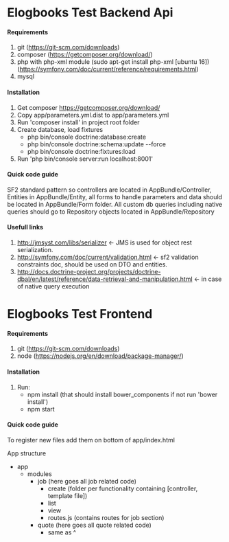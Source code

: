 # Elogbooks Test Backend Api

#### Requirements
1. git (https://git-scm.com/downloads)
2. composer (https://getcomposer.org/download/)
3. php with php-xml module (sudo apt-get install php-xml [ubuntu 16]) (https://symfony.com/doc/current/reference/requirements.html)
4. mysql

#### Installation
1. Get composer https://getcomposer.org/download/
2. Copy app/parameters.yml.dist to app/parameters.yml
3. Run 'composer install' in project root folder
3. Create database, load fixtures
    - php bin/console doctrine:database:create
    - php bin/console doctrine:schema:update --force
    - php bin/console doctrine:fixtures:load
4. Run 'php bin/console server:run localhost:8001'

#### Quick code guide
SF2 standard pattern so controllers are located in AppBundle/Controller, Entities in AppBundle/Entity, all forms to handle parameters and data should be located in
AppBundle/Form folder. All custom db queries including native queries should go to Repository objects located in AppBundle/Repository

#### Usefull links
1. http://jmsyst.com/libs/serializer <- JMS is used for object rest serialization.
2. http://symfony.com/doc/current/validation.html <- sf2 validation constraints doc, should be used on DTO and entities.
3. http://docs.doctrine-project.org/projects/doctrine-dbal/en/latest/reference/data-retrieval-and-manipulation.html <- in case of native query execution


# Elogbooks Test Frontend

#### Requirements
1. git (https://git-scm.com/downloads)
2. node (https://nodejs.org/en/download/package-manager/)

#### Installation
1. Run: 
    - npm install (that should install bower_components if not run 'bower install')
    - npm start

#### Quick code guide
To register new files add them on bottom of app/index.html

App structure
* app
    * modules
        * job (here goes all job related code)
            * create (folder per functionality containing [controller, template file])
            * list
            * view
            * routes.js (contains routes for job section)
        * quote (here goes all quote related code)
            * same as ^
